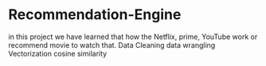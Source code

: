 # Recommendation-Engine
in this project we have learned that how the Netflix, prime, YouTube work or recommend movie to watch that.
Data Cleaning
data wrangling
Vectorization
cosine similarity
